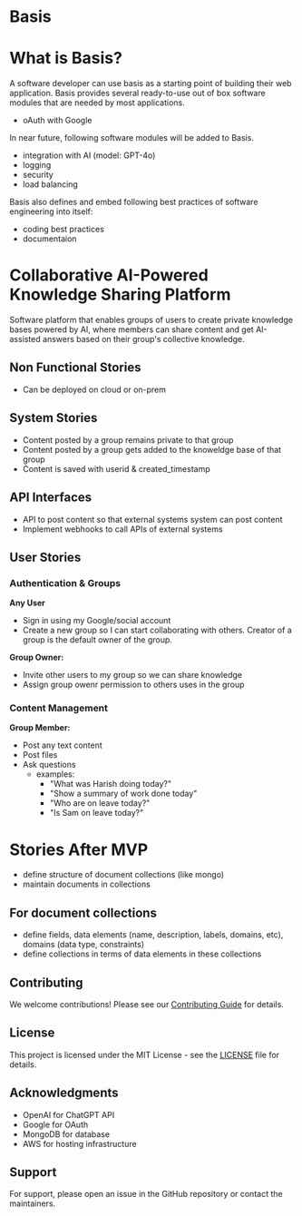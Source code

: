 # Basis


# What is Basis?
A software developer can use basis as a starting point of building their web application. Basis provides several ready-to-use out of box software modules that are needed by most applications.  
- oAuth with Google

In near future, following software modules will be added to Basis.
- integration with AI (model: GPT-4o)
- logging
- security
- load balancing

Basis also defines and embed following best practices of software engineering into itself:
- coding best practices 
- documentaion


# Collaborative AI-Powered Knowledge Sharing Platform

Software platform that enables groups of users to create private knowledge bases powered by AI, where members can share content and get AI-assisted answers based on their group's collective knowledge.

## Non Functional Stories
- Can be deployed on cloud or on-prem

## System Stories
- Content posted by a group remains private to that group
- Content posted by a group gets added to the knoweldge base of that group
- Content is saved with userid & created_timestamp

## API Interfaces
- API to post content so that external systems system can post content
- Implement webhooks to call APIs of external systems

## User Stories

### Authentication & Groups

**Any User**
- Sign in using my Google/social account
- Create a new group so I can start collaborating with others. Creator of a group is the default owner of the group.

**Group Owner:**
- Invite other users to my group so we can share knowledge
- Assign group owenr permission to others uses in the group 


### Content Management
**Group Member:**  
- Post any text content
- Post files
- Ask questions
  - examples: 
    - "What was Harish doing today?"
    - "Show a summary of work done today"
    - "Who are on leave today?"
    - "Is Sam on leave today?" 

# Stories After MVP
- define structure of document collections (like mongo)
- maintain documents in collections

## For document collections
- define fields, data elements (name, description, labels, domains, etc), domains (data type, constraints)
- define collections in terms of data elements in these collections 


## Contributing

We welcome contributions! Please see our [Contributing Guide](CONTRIBUTING.md) for details.

## License

This project is licensed under the MIT License - see the [LICENSE](LICENSE) file for details.

## Acknowledgments

- OpenAI for ChatGPT API
- Google for OAuth
- MongoDB for database
- AWS for hosting infrastructure

## Support

For support, please open an issue in the GitHub repository or contact the maintainers.


